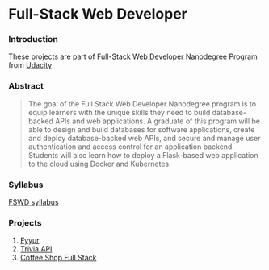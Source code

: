 # Full-Stack Web Developer

### Introduction
These projects are part of [Full-Stack Web Developer Nanodegree](https://www.udacity.com/course/full-stack-web-developer-nanodegree--nd0044) Program from [Udacity](https://www.udacity.com/)

### Abstract
> The goal of the Full Stack Web Developer Nanodegree program is to equip learners with the unique skills they need to build database-backed APIs and web applications. A graduate of this program will be able to design and build databases for software applications, create and deploy database-backed web APIs, and secure and manage user authentication and access control for an application backend. Students will also learn how to deploy a Flask-based web application to the cloud using Docker and Kubernetes.

### Syllabus
[FSWD syllabus](/docs/Full+Stack+-+nd0044+-+syllabus.pdf)

### Projects
1. [Fyyur](https://github.com/Fabio-Ottaviani-Dev/FSWD/tree/master/projects/01_fyyur)
2. [Trivia API](https://github.com/Fabio-Ottaviani-Dev/FSWD/tree/master/projects/02_trivia_api)
3. [Coffee Shop Full Stack](https://github.com/Fabio-Ottaviani-Dev/FSWD/tree/master/projects/03_coffee_shop_full_stack)
